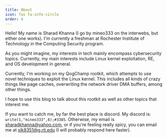 ```yaml
---
title: About
icon: fas fa-info-circle
order: 4
---
```

Hello! My name is Sharad Khanna (I go by mineo333 on the interwebs, but either one works). I'm currently a freshman at Rochester Institute of Technology in the Computing Security program. 

As you might imagine, my interests in tech mainly encompass cybersecurity topics. Currently, my main interests include Linux kernel exploitation, RE, and OS development in general.

Currently, I'm working on my QogChamp rootkit, which attempts to use novel techniques to exploit the Linux kernel. This includes all kinds of crazy things like page caches, overwriting the network driver DMA buffers, among other things. 

I hope to use this blog to talk about this rootkit as well as other topics that interest me.

If you want to catch me, by far the best place is discord. My discord is: `write(1,"mineo333",8);#3385`. Otherwise, my email is <sharadkhanna@yahoo.com>, or if you're feeling really spicy, you can email me at <slk8351@g.rit.edu> (I will probably respond here faster).
